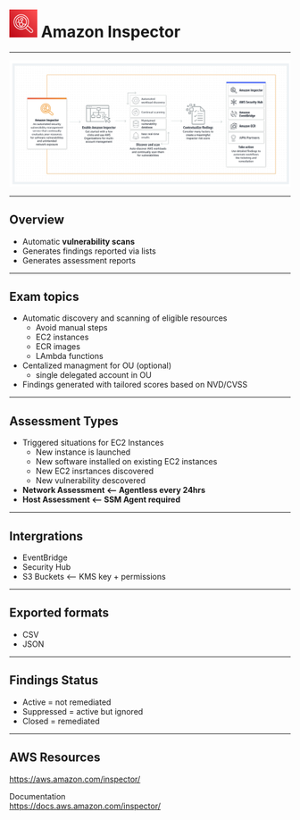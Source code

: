 # <img src="../../images/InspectorLogo.png" alt="Inspector" style="height: 50px; width:50px;"/>  Amazon Inspector
---  

![Amazon Inspector Diagram](../../images/InspectorDiagram.png)

---  
## Overview  
- Automatic **vulnerability scans**
- Generates findings reported via lists
- Generates assessment reports

---  
## Exam topics
- Automatic discovery and scanning of eligible resources 
  - Avoid manual steps
  - EC2 instances
  - ECR images
  - LAmbda functions
- Centalized managment for OU (optional)
  - single delegated account in OU
- Findings generated with tailored scores based on NVD/CVSS


---  
## Assessment Types  
- Triggered situations for EC2 Instances  
  - New instance is launched
  - New software installed on existing EC2 instances
  - New EC2 insrtances discovered
  - New vulnerability descovered
- **Network Assessment <-- Agentless every 24hrs**
- **Host Assessment <-- SSM Agent required**  

---  
## Intergrations
- EventBridge
- Security Hub
- S3 Buckets <-- KMS key + permissions

---  
## Exported formats
- CSV 
- JSON 

---  
## Findings Status
- Active = not remediated
- Suppressed = active but ignored
- Closed = remediated


<!-- ---   -->
<!-- ## Example  -->

<!-- ![Image](../../images/ImageName.jpg) -->

---  
## AWS Resources  

https://aws.amazon.com/inspector/

Documentation  
https://docs.aws.amazon.com/inspector/